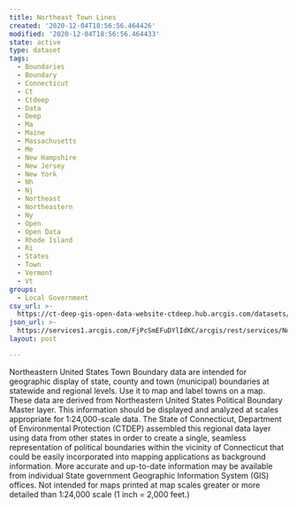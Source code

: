 ```yaml
---
title: Northeast Town Lines
created: '2020-12-04T18:56:56.464426'
modified: '2020-12-04T18:56:56.464433'
state: active
type: dataset
tags:
  - Boundaries
  - Boundary
  - Connecticut
  - Ct
  - Ctdeep
  - Data
  - Deep
  - Ma
  - Maine
  - Massachusetts
  - Me
  - New Hampshire
  - New Jersey
  - New York
  - Nh
  - Nj
  - Northeast
  - Northeastern
  - Ny
  - Open
  - Open Data
  - Rhode Island
  - Ri
  - States
  - Town
  - Vermont
  - Vt
groups:
  - Local Government
csv_url: >-
  https://ct-deep-gis-open-data-website-ctdeep.hub.arcgis.com/datasets/2ffebffd806542c98406f4bb1794a6da_0.csv?outSR=%7B%22latestWkid%22%3A2234%2C%22wkid%22%3A102656%7D
json_url: >-
  https://services1.arcgis.com/FjPcSmEFuDYlIdKC/arcgis/rest/services/Northeastern_States_Town_Boundary_Set/FeatureServer/0
layout: post

---
```

Northeastern United States Town Boundary data are intended for geographic display of state, county and town (municipal) boundaries at statewide and regional levels. Use it to map and label towns on a map. These data are derived from Northeastern United States Political Boundary Master layer.
This information should be displayed and analyzed at scales appropriate for 1:24,000-scale data. The State of Connecticut, Department of Environmental Protection (CTDEP) assembled this regional data layer using data from other states in order to create a single, seamless representation of political boundaries within the vicinity of Connecticut that could be easily incorporated into mapping applications as background information. More accurate and up-to-date information may be available from individual State government Geographic Information System (GIS) offices. Not intended for maps printed at map scales greater or more detailed than 1:24,000 scale (1 inch = 2,000 feet.)
